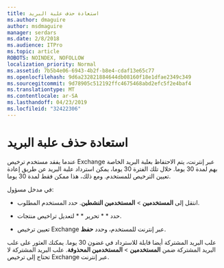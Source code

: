```yaml
---
title: استعادة حذف علبة البريد
ms.author: dmaguire
author: msdmaguire
manager: serdars
ms.date: 2/8/2018
ms.audience: ITPro
ms.topic: article
ROBOTS: NOINDEX, NOFOLLOW
localization_priority: Normal
ms.assetid: 7b5b4e06-6943-4b2f-b8e4-cdaf13e65c77
ms.openlocfilehash: 9d6a232821884644db08160f18e1dfae2349c349
ms.sourcegitcommit: 9d78905c512192ffc4675468abd2efc5f2e4baf4
ms.translationtype: MT
ms.contentlocale: ar-SA
ms.lasthandoff: 04/23/2019
ms.locfileid: "32422306"
---
```

# <a name="restore-a-deleted-mailbox"></a>استعادة حذف علبة البريد

عندما يفقد مستخدم ترخيص Exchange عبر إنترنت، يتم الاحتفاظ بعلبة البريد الخاصة بهم لمدة 30 يوما. خلال تلك الفترة 30 يوما، يمكن استرداد علبة البريد عن طريق إعادة تعيين الترخيص للمستخدم. ومع ذلك، هذا ممكن فقط لمدة 30 يوما.
  
في مدخل مسؤول:
  
- انتقل إلى **المستخدمين** \> **المستخدمين النشطين**. حدد المستخدم المطلوب.
    
- حدد * * تحرير * * لتعديل تراخيص منتجات. 
    
- تعيين ترخيص Exchange عبر إنترنت للمستخدم، وحدد **حفظ**.
    
علب البريد المشتركة أيضا قابلة للاسترداد في غضون 30 يوما. يمكنك العثور على علب البريد المشتركة ضمن **المستخدمين** \> **المستخدمين المحذوفة**. علب البريد المشتركة لا تحتاج إلى ترخيص Exchange عبر إنترنت.
  

